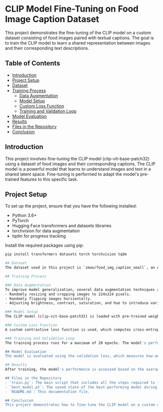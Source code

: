 # CLIP Model Fine-Tuning on Food Image Caption Dataset

This project demonstrates the fine-tuning of the CLIP model on a custom dataset consisting of food images paired with textual captions. The goal is to train the CLIP model to learn a shared representation between images and their corresponding text descriptions.

## Table of Contents
- [Introduction](#introduction)
- [Project Setup](#project-setup)
- [Dataset](#dataset)
- [Training Process](#training-process)
  - [Data Augmentation](#data-augmentation)
  - [Model Setup](#model-setup)
  - [Custom Loss Function](#custom-loss-function)
  - [Training and Validation Loop](#training-and-validation-loop)
- [Model Evaluation](#model-evaluation)
- [Results](#results)
- [Files in the Repository](#files-in-the-repository)
- [Conclusion](#conclusion)

## Introduction
This project involves fine-tuning the CLIP model (clip-vit-base-patch32) using a dataset of food images and their corresponding captions. The CLIP model is a powerful model that learns to understand images and text in a shared latent space. Fine-tuning is performed to adapt the model's pre-trained features to this specific task.

## Project Setup
To set up the project, ensure that you have the following installed:
- Python 3.6+
- PyTorch
- Hugging Face transformers and datasets libraries
- torchvision for data augmentation
- tqdm for progress tracking

Install the required packages using pip:

```bash
pip install transformers datasets torch torchvision tqdm

## Dataset
The dataset used in this project is `zmao/food_img_caption_small`, an open-source dataset containing pairs of food images and textual captions. The dataset is loaded using the datasets library and is split into training and validation sets for model evaluation.

## Training Process

### Data Augmentation
To improve model generalization, several data augmentation techniques are applied to the images:
- Randomly resizing and cropping images to 224x224 pixels.
- Randomly flipping images horizontally.
- Adjusting brightness, contrast, saturation, and hue to introduce variability.

### Model Setup
The CLIP model (clip-vit-base-patch32) is loaded with pre-trained weights. The model is trained using the AdamW optimizer, which includes weight decay to prevent overfitting. A learning rate scheduler (`ReduceLROnPlateau`) is used to reduce the learning rate if the validation loss stops improving.

### Custom Loss Function
A custom contrastive loss function is used, which computes cross-entropy loss between image logits and text logits, encouraging the model to learn a shared representation between images and text.

### Training and Validation Loop
The training process runs for a maximum of 20 epochs. The model's performance is monitored on the validation set, and early stopping is implemented to prevent overfitting. The best-performing model is saved for later use.

## Model Evaluation
The model is evaluated using the validation loss, which measures how well the model is performing on unseen data. If the validation loss improves, the model is saved as the best model. The training process is stopped early if the model's performance does not improve over several epochs.

## Results
After training, the model's performance is assessed based on the average training and validation losses across epochs. The best model is saved and can be used for further testing or deployment.

## Files in the Repository
- `train.py`: The main script that includes all the steps required to fine-tune the CLIP model.
- `best_model.pt`: The saved state of the best-performing model during training.
- `README.md`: This documentation file.

## Conclusion
This project demonstrates how to fine-tune the CLIP model on a custom dataset of food images and captions. By using data augmentation, a custom loss function, and careful training, the model is adapted to the specific task, improving its performance on image-to-text and text-to-image tasks within the food domain.

